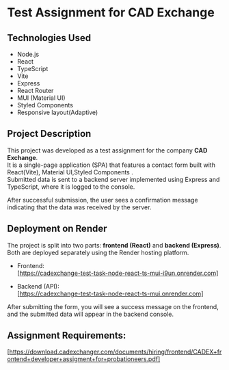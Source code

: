# Test Assignment for CAD Exchange

## Technologies Used

- Node.js  
- React  
- TypeScript  
- Vite  
- Express  
- React Router  
- MUI (Material UI)  
- Styled Components  
- Responsive layout(Adaptive)

## Project Description

This project was developed as a test assignment for the company **CAD Exchange**.  
It is a single-page application (SPA) that features a contact form built with React(Vite), Material UI,Styled Components .  
Submitted data is sent to a backend server implemented using Express and TypeScript, where it is logged to the console.

After successful submission, the user sees a confirmation message indicating that the data was received by the server.

## Deployment on Render

The project is split into two parts: **frontend (React)** and **backend (Express)**.  
Both are deployed separately using the Render hosting platform.

- Frontend:  
  [https://cadexchange-test-task-node-react-ts-mui-i9un.onrender.com]

- Backend (API):  
  [https://cadexchange-test-task-node-react-ts-mui.onrender.com]

After submitting the form, you will see a success message on the frontend, and the submitted data will appear in the backend console.

## Assignment Requirements:
  [https://download.cadexchanger.com/documents/hiring/frontend/CADEX+frontend+developer+assigment+for+probationeers.pdf]





